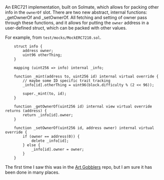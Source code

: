 An ERC721 implementation, built on Solmate, which allows for packing other info in the `ownerOf` slot. There are two new abstract, internal functions: _getOwnerOf and _setOwnerOf. All fetching and setting of owner pass through these functions, and it allows for putting the `owner` address in a user-defined struct, which can be packed with other values. 

For example, from `test/mocks/MockERC7210.sol`.

```solidity
    struct info {
        address owner;
        uint96 otherThing;
    }

    mapping (uint256 => info) internal _info;

    function _mint(address to, uint256 id) internal virtual override {
        // maybe some ID specific trait tracking
        _info[id].otherThing = uint96(block.difficulty % (2 << 96));

        super._mint(to, id);
    }

    function _getOwnerOf(uint256 id) internal view virtual override returns (address) {
        return _info[id].owner;
    }

    function _setOwnerOf(uint256 id, address owner) internal virtual override {
        if (owner == address(0)) {
            delete _info[id];
        } else {
            _info[id].owner = owner;
        }
    }
```

The first time I saw this was in the [Art Gobblers](https://github.com/artgobblers/art-gobblers/blob/master/src/utils/token/GobblersERC721.sol#L34-L41) repo, but I am sure it has been done in many places. 